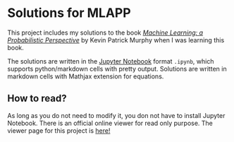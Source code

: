 # Solutions for MLAPP
This project includes my solutions to the book [*Machine Learning: a Probabilistic Perspective*](https://www.cs.ubc.ca/~murphyk/MLbook/) by Kevin Patrick Murphy when I was learning this book.

The solutions are written in the [Jupyter Notebook](http://jupyter.org/) format `.ipynb`, which supports python/markdown cells with pretty output. Solutions are written in markdown cells with Mathjax extension for equations. 

## How to read?
As long as you do not need to modify it, you don not have to install Jupyter Notebook. There is an official online viewer for read only purpose. The viewer page for this project is [here!](http://nbviewer.jupyter.org/github/peijunz/mlapp/tree/master/)

